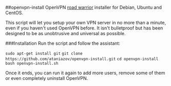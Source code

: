##openvpn-install
OpenVPN [road warrior](http://en.wikipedia.org/wiki/Road_warrior_%28computing%29) installer for Debian, Ubuntu and CentOS.

This script will let you setup your own VPN server in no more than a minute, even if you haven't used OpenVPN before. It isn't bulletproof but has been designed to be as unobtrusive and universal as possible.

###Installation
Run the script and follow the assistant:

`sudo apt-get install git` 
`git clone https://github.com/ataniazov/openvpn-install.git` 
`cd openvpn-install` 
`bash openvpn-install.sh` 

Once it ends, you can run it again to add more users, remove some of them or even completely uninstall OpenVPN.
